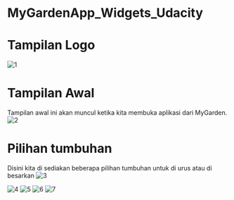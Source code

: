 # MyGardenApp_Widgets_Udacity
# Tampilan Logo
![1](https://user-images.githubusercontent.com/63888291/92298710-0195df00-ef76-11ea-8f86-9503106efa27.jpeg)
# Tampilan Awal
Tampilan awal ini akan muncul ketika kita membuka aplikasi dari MyGarden.
![2](https://user-images.githubusercontent.com/63888291/92298716-0b1f4700-ef76-11ea-9aa2-821309a5ca98.jpeg)
# Pilihan tumbuhan
Disini kita di sediakan beberapa pilihan tumbuhan untuk di urus atau di besarkan
![3](https://user-images.githubusercontent.com/63888291/92298718-0e1a3780-ef76-11ea-9127-6ab96f6e7fb0.jpeg)

![4](https://user-images.githubusercontent.com/63888291/92298736-2b4f0600-ef76-11ea-944e-34b7d7c65626.jpeg)
![5](https://user-images.githubusercontent.com/63888291/92298737-2db16000-ef76-11ea-9ca2-49018a61df51.jpeg)
![6](https://user-images.githubusercontent.com/63888291/92298738-2f7b2380-ef76-11ea-9402-049af60b0058.jpeg)
![7](https://user-images.githubusercontent.com/63888291/92298740-3144e700-ef76-11ea-919f-eca20865fbf5.jpeg)
